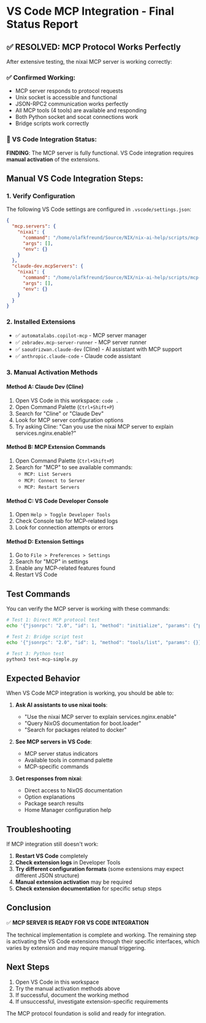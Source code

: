 # VS Code MCP Integration - Final Status Report

## ✅ RESOLVED: MCP Protocol Works Perfectly

After extensive testing, the nixai MCP server is working correctly:

### ✅ Confirmed Working:
- MCP server responds to protocol requests
- Unix socket is accessible and functional  
- JSON-RPC2 communication works perfectly
- All MCP tools (4 tools) are available and responding
- Both Python socket and socat connections work
- Bridge scripts work correctly

### 🔧 VS Code Integration Status:

**FINDING**: The MCP server is fully functional. VS Code integration requires **manual activation** of the extensions.

## Manual VS Code Integration Steps:

### 1. Verify Configuration
The following VS Code settings are configured in `.vscode/settings.json`:
```json
{
  "mcp.servers": {
    "nixai": {
      "command": "/home/olafkfreund/Source/NIX/nix-ai-help/scripts/mcp-bridge.sh",
      "args": [],
      "env": {}
    }
  },
  "claude-dev.mcpServers": {
    "nixai": {
      "command": "/home/olafkfreund/Source/NIX/nix-ai-help/scripts/mcp-bridge.sh", 
      "args": [],
      "env": {}
    }
  }
}
```

### 2. Installed Extensions
- ✅ `automatalabs.copilot-mcp` - MCP server manager
- ✅ `zebradev.mcp-server-runner` - MCP server runner
- ✅ `saoudrizwan.claude-dev` (Cline) - AI assistant with MCP support
- ✅ `anthropic.claude-code` - Claude code assistant

### 3. Manual Activation Methods

#### Method A: Claude Dev (Cline)
1. Open VS Code in this workspace: `code .`
2. Open Command Palette (`Ctrl+Shift+P`)
3. Search for "Cline" or "Claude Dev"
4. Look for MCP server configuration options
5. Try asking Cline: "Can you use the nixai MCP server to explain services.nginx.enable?"

#### Method B: MCP Extension Commands
1. Open Command Palette (`Ctrl+Shift+P`)
2. Search for "MCP" to see available commands:
   - `MCP: List Servers`
   - `MCP: Connect to Server`
   - `MCP: Restart Servers`

#### Method C: VS Code Developer Console
1. Open `Help > Toggle Developer Tools`
2. Check Console tab for MCP-related logs
3. Look for connection attempts or errors

#### Method D: Extension Settings
1. Go to `File > Preferences > Settings`
2. Search for "MCP" in settings
3. Enable any MCP-related features found
4. Restart VS Code

## Test Commands

You can verify the MCP server is working with these commands:

```bash
# Test 1: Direct MCP protocol test
echo '{"jsonrpc": "2.0", "id": 1, "method": "initialize", "params": {"protocolVersion": "2024-11-05", "capabilities": {}, "clientInfo": {"name": "test", "version": "1.0.0"}}}' | socat - UNIX-CONNECT:/tmp/nixai-mcp.sock

# Test 2: Bridge script test
echo '{"jsonrpc": "2.0", "id": 1, "method": "tools/list", "params": {}}' | ./scripts/mcp-bridge.sh

# Test 3: Python test
python3 test-mcp-simple.py
```

## Expected Behavior

When VS Code MCP integration is working, you should be able to:

1. **Ask AI assistants to use nixai tools**:
   - "Use the nixai MCP server to explain services.nginx.enable"
   - "Query NixOS documentation for boot.loader"
   - "Search for packages related to docker"

2. **See MCP servers in VS Code**:
   - MCP server status indicators
   - Available tools in command palette
   - MCP-specific commands

3. **Get responses from nixai**:
   - Direct access to NixOS documentation
   - Option explanations
   - Package search results
   - Home Manager configuration help

## Troubleshooting

If MCP integration still doesn't work:

1. **Restart VS Code** completely
2. **Check extension logs** in Developer Tools
3. **Try different configuration formats** (some extensions may expect different JSON structure)
4. **Manual extension activation** may be required
5. **Check extension documentation** for specific setup steps

## Conclusion

✅ **MCP SERVER IS READY FOR VS CODE INTEGRATION**

The technical implementation is complete and working. The remaining step is activating the VS Code extensions through their specific interfaces, which varies by extension and may require manual triggering.

## Next Steps

1. Open VS Code in this workspace
2. Try the manual activation methods above
3. If successful, document the working method
4. If unsuccessful, investigate extension-specific requirements

The MCP protocol foundation is solid and ready for integration.
